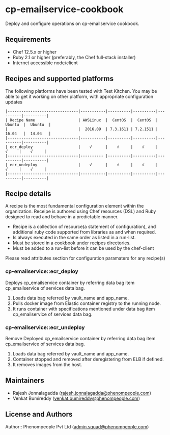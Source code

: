cp-emailservice-cookbook
=========================
Deploy and configure  operations on cp-emailservice cookbook.

Requirements
------------
* Chef 12.5.x or higher
* Ruby 2.1 or higher (preferably, the Chef full-stack installer)
* Internet accessible node/client 

Recipes and supported platforms
-------------------------------
The following platforms have been tested with Test Kitchen. You may be 
able to get it working on other platform, with appropriate configuration updates
```
|-------------------------------|-----------|----------|----------|----------|----------|
| Recipe Name                   | AWSLinux  |  CentOS  |  CentOS  |  Ubuntu  |  Ubuntu  |
|                               |  2016.09  | 7.3.1611 | 7.2.1511 |  16.04   |  14.04   | 
|-------------------------------|-----------|----------|----------|----------|----------|
| ecr_deploy                    |    √      |    √     |    √     |    √     |    √     |    
|-------------------------------|---------- |----------|----------|----------|----------|
| ecr_undeploy                  |    √      |    √     |    √     |    √     |    √     |    
|-------------------------------|-----------|----------|----------|----------|----------|

```
Recipe details
----------------

A recipe is the most fundamental configuration element within the organization. Receipe is authored using 
Chef resources (DSL) and Ruby designed to read and behave in a predictable manner.

* Recipe is a collection of resource(a statement of configuration),
  and additional ruby code supported from libraries as and when required.
* Is always executed in the same order as listed in a run-list. 
* Must be stored in a cookbook under recipes directories.
* Must be added to a run-list before it can be used by the chef-client

Please read attributes section for configuration paramaters for any recipe(s)

### cp-emailservice::ecr_deploy

Deploys cp_emailservice container by referring data bag item cp_emailservice of services data bag.

1. Loads data bag referred by vault_name and app_name.
1. Pulls docker image from Elastic container registry to the running node.
1. It runs container with specifications mentioned under data bag item cp_emailservice of services data bag.

### cp-emailservice::ecr_undeploy

Remove Deployed cp_emailservice container by referring data bag item cp_emailservice of services data bag.

1. Loads data bag referred by vault_name and app_name.
1. Container stopped and removed after deregistering from ELB if defined.
1. It removes images from the host.

## Maintainers

* Rajesh Jonnalagadda (<rajesh.jonnalagadda@phenompeople.com>)
* Venkat Bumireddy    (<venkat.bumireddy@phenompeople.com>)

## License and Authors

Author:: Phenompeople Pvt Ltd (<admin.squad@phenompeople.com>)
